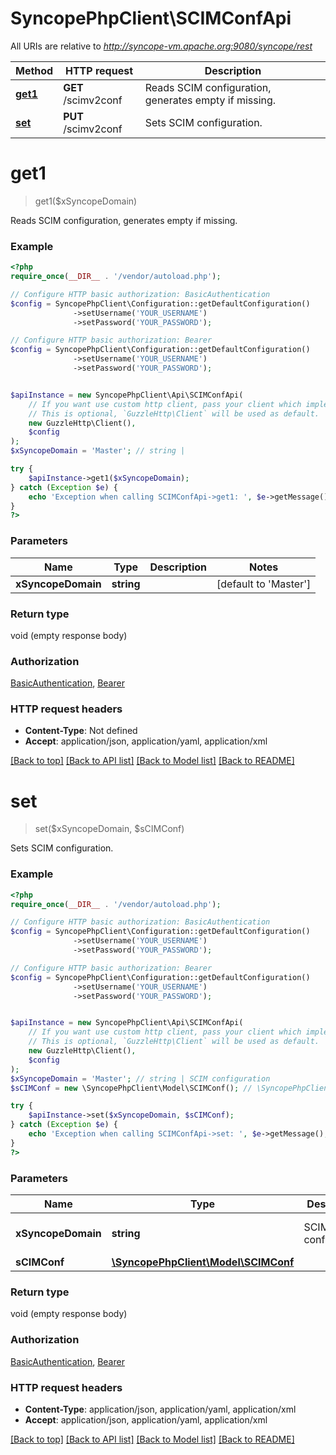 # SyncopePhpClient\SCIMConfApi

All URIs are relative to *http://syncope-vm.apache.org:9080/syncope/rest*

Method | HTTP request | Description
------------- | ------------- | -------------
[**get1**](SCIMConfApi.md#get1) | **GET** /scimv2conf | Reads SCIM configuration, generates empty if missing.
[**set**](SCIMConfApi.md#set) | **PUT** /scimv2conf | Sets SCIM configuration.


# **get1**
> get1($xSyncopeDomain)

Reads SCIM configuration, generates empty if missing.

### Example
```php
<?php
require_once(__DIR__ . '/vendor/autoload.php');

// Configure HTTP basic authorization: BasicAuthentication
$config = SyncopePhpClient\Configuration::getDefaultConfiguration()
              ->setUsername('YOUR_USERNAME')
              ->setPassword('YOUR_PASSWORD');

// Configure HTTP basic authorization: Bearer
$config = SyncopePhpClient\Configuration::getDefaultConfiguration()
              ->setUsername('YOUR_USERNAME')
              ->setPassword('YOUR_PASSWORD');


$apiInstance = new SyncopePhpClient\Api\SCIMConfApi(
    // If you want use custom http client, pass your client which implements `GuzzleHttp\ClientInterface`.
    // This is optional, `GuzzleHttp\Client` will be used as default.
    new GuzzleHttp\Client(),
    $config
);
$xSyncopeDomain = 'Master'; // string | 

try {
    $apiInstance->get1($xSyncopeDomain);
} catch (Exception $e) {
    echo 'Exception when calling SCIMConfApi->get1: ', $e->getMessage(), PHP_EOL;
}
?>
```

### Parameters

Name | Type | Description  | Notes
------------- | ------------- | ------------- | -------------
 **xSyncopeDomain** | **string**|  | [default to &#39;Master&#39;]

### Return type

void (empty response body)

### Authorization

[BasicAuthentication](../../README.md#BasicAuthentication), [Bearer](../../README.md#Bearer)

### HTTP request headers

 - **Content-Type**: Not defined
 - **Accept**: application/json, application/yaml, application/xml

[[Back to top]](#) [[Back to API list]](../../README.md#documentation-for-api-endpoints) [[Back to Model list]](../../README.md#documentation-for-models) [[Back to README]](../../README.md)

# **set**
> set($xSyncopeDomain, $sCIMConf)

Sets SCIM configuration.

### Example
```php
<?php
require_once(__DIR__ . '/vendor/autoload.php');

// Configure HTTP basic authorization: BasicAuthentication
$config = SyncopePhpClient\Configuration::getDefaultConfiguration()
              ->setUsername('YOUR_USERNAME')
              ->setPassword('YOUR_PASSWORD');

// Configure HTTP basic authorization: Bearer
$config = SyncopePhpClient\Configuration::getDefaultConfiguration()
              ->setUsername('YOUR_USERNAME')
              ->setPassword('YOUR_PASSWORD');


$apiInstance = new SyncopePhpClient\Api\SCIMConfApi(
    // If you want use custom http client, pass your client which implements `GuzzleHttp\ClientInterface`.
    // This is optional, `GuzzleHttp\Client` will be used as default.
    new GuzzleHttp\Client(),
    $config
);
$xSyncopeDomain = 'Master'; // string | SCIM configuration
$sCIMConf = new \SyncopePhpClient\Model\SCIMConf(); // \SyncopePhpClient\Model\SCIMConf | 

try {
    $apiInstance->set($xSyncopeDomain, $sCIMConf);
} catch (Exception $e) {
    echo 'Exception when calling SCIMConfApi->set: ', $e->getMessage(), PHP_EOL;
}
?>
```

### Parameters

Name | Type | Description  | Notes
------------- | ------------- | ------------- | -------------
 **xSyncopeDomain** | **string**| SCIM configuration | [default to &#39;Master&#39;]
 **sCIMConf** | [**\SyncopePhpClient\Model\SCIMConf**](../Model/SCIMConf.md)|  |

### Return type

void (empty response body)

### Authorization

[BasicAuthentication](../../README.md#BasicAuthentication), [Bearer](../../README.md#Bearer)

### HTTP request headers

 - **Content-Type**: application/json, application/yaml, application/xml
 - **Accept**: application/json, application/yaml, application/xml

[[Back to top]](#) [[Back to API list]](../../README.md#documentation-for-api-endpoints) [[Back to Model list]](../../README.md#documentation-for-models) [[Back to README]](../../README.md)

